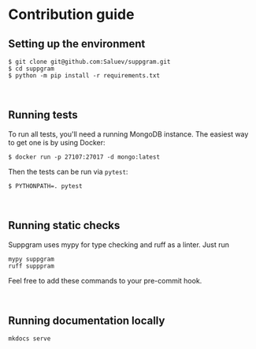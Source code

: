 # Contribution guide

## Setting up the environment

```shell
$ git clone git@github.com:Saluev/suppgram.git
$ cd suppgram
$ python -m pip install -r requirements.txt
```

<br/>

## Running tests

To run all tests, you'll need a running MongoDB instance. The easiest way to get
one is by using Docker:
```shell
$ docker run -p 27107:27017 -d mongo:latest
```

Then the tests can be run via `pytest`:
```shell
$ PYTHONPATH=. pytest
```

<br/>

## Running static checks

Suppgram uses mypy for type checking and ruff as a linter. Just run

```shell
mypy suppgram
ruff supppram
```

Feel free to add these commands to your pre-commit hook.

<br/>

## Running documentation locally

```shell
mkdocs serve
```

<br/>

